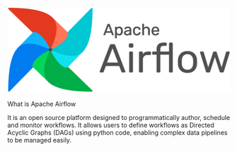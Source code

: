 ![](https://github.com/MithamoMorgan/Apache-Airflow/blob/master/AirflowLogo.png)

What is Apache Airflow

It is an open source platform designed to programmatically author, schedule and monitor workflows. It allows users to define workflows as Directed Acyclic Graphs (DAGs) using python code, enabling complex data pipelines to be managed easily.

